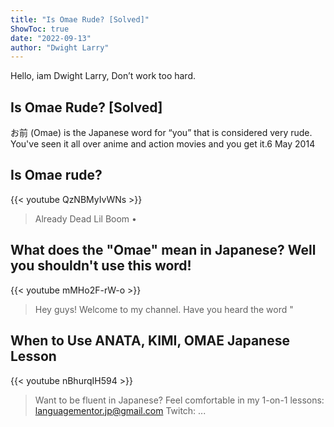 ```yaml
---
title: "Is Omae Rude? [Solved]"
ShowToc: true 
date: "2022-09-13"
author: "Dwight Larry" 
---
```


Hello, iam Dwight Larry, Don’t work too hard.
## Is Omae Rude? [Solved]
お前 (Omae) is the Japanese word for “you” that is considered very rude. You've seen it all over anime and action movies and you get it.6 May 2014

## Is Omae rude?
{{< youtube QzNBMyIvWNs >}}
>Already Dead Lil Boom • 

## What does the "Omae"  mean in Japanese? Well you shouldn't use this word!
{{< youtube mMHo2F-rW-o >}}
>Hey guys! Welcome to my channel. Have you heard the word "

## When to Use ANATA, KIMI, OMAE Japanese Lesson
{{< youtube nBhurqIH594 >}}
>Want to be fluent in Japanese? Feel comfortable in my 1-on-1 lessons: languagementor.jp@gmail.com Twitch: ...

